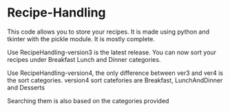 # Recipe-Handling
This code allows you to store your recipes. It is made using python and tkinter with the pickle module. It is mostly complete.

Use RecipeHandling-version3 is the latest release. You can now sort your recipes under Breakfast Lunch and Dinner categories.

Use RecipeHandling-version4, the only difference between ver3 and ver4 is the  sort categories. version4 sort catefories are Breakfast, LunchAndDinner and Desserts

Searching them is also based on the categories provided

